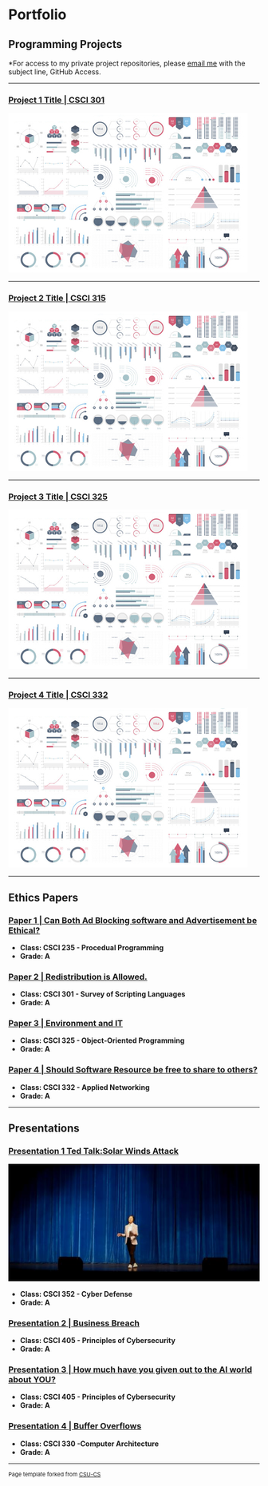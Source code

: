Portfolio
=========

Programming Projects
--------------------

*For access to my private project repositories, please [email me](mailto:jmin@csustudent.net?subject=GitHub%20Access) with the subject line, GitHub Access.

---
### [Project 1 Title | CSCI 301](project1)

![Project 1 Thumbnail Name](images/dummy_thumbnail.jpg)

---
### [Project 2 Title | CSCI 315](project1)

![Project 2 Thumbnail Name](images/dummy_thumbnail.jpg)

---
### [Project 3 Title | CSCI 325](project1)

![Project 3 Thumbnail Name](images/dummy_thumbnail.jpg)

---
### [Project 4 Title | CSCI 332](project1)

![Project 4 Thumbnail Name](images/dummy_thumbnail.jpg)

---

Ethics Papers
-------------

### [Paper 1 | Can Both Ad Blocking software and Advertisement be Ethical?](/pdf/Ad_Blocking_Paper.pdf)

-   **Class: CSCI 235 - Procedual Programming**  
-   **Grade: A**

### [Paper 2 | Redistribution is Allowed.](/pdf/Redistribution_is_Allowed.pdf)

-   **Class: CSCI 301 - Survey of Scripting Languages** 
-   **Grade: A**

### [Paper 3 | Environment and IT](/pdf/EnvironmentandIT.pdf)

-   **Class: CSCI 325 - Object-Oriented Programming** 
-   **Grade: A**

### [Paper 4 | Should Software Resource be free to share to others?](/pdf/SoftwareResourcebeFree.pdf)

-   **Class: CSCI 332 - Applied Networking** 
-   **Grade: A**

---

Presentations
-------------

### [Presentation 1 Ted Talk:Solar Winds Attack](https://www.youtube.com/watch?v=JlQyeHu5YwU)

![TedTalk](/images/tedtalk.JPG)

- **Class: CSCI 352 - Cyber Defense** 
- **Grade: A**


### [Presentation 2 | Business Breach](/pdf/HomDepotBreach.pdf)

- **Class: CSCI 405 - Principles of Cybersecurity** 
- **Grade: A**

### [Presentation 3 | How much have you given out to the AI world about YOU?](/pdf/AI.pdf)

- **Class: CSCI 405 - Principles of Cybersecurity** 
- **Grade: A**

### [Presentation 4 | Buffer Overflows](/pdf/Buffer_Overflows.pdf)

- **Class: CSCI 330 -Computer Architecture** 
- **Grade: A**

---

<p style="font-size:11px">Page template forked from <a href="https://github.com/csu-cs/csci-portfolio">CSU-CS</a></p>
<!-- Remove above link if you don't want to attributive -->
